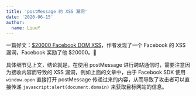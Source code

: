 ```yaml
---
title: 'postMessage 的 XSS 漏洞'
date: '2020-06-15'
author:
  name: LiuuY
---
```


一篇好文：[$20000 Facebook DOM XSS](https://vinothkumar.me/20000-facebook-dom-xss/)，作者发现了一个 Facebook 的 XSS 漏洞，Facebook 奖励了他 $20000。🤑

具体细节见上文，结论就是，在使用 postMessage 进行跨站通信时，需要注意因为接收内容而导致的 XSS 漏洞，例如上面的文章中，由于 Facebook SDK 使用 `window.open` 直接打开 postMessage 传递过来的内容，从而导致了攻击者可以直接传递 `javascript:alert(document.domain)` 来获取目标网站的信息。